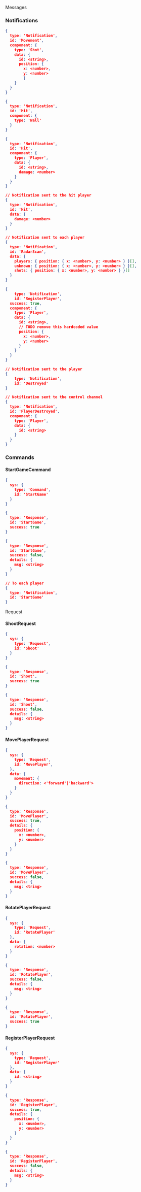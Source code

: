 Messages

### Notifications

```json
{
  type: 'Notification',
  id: 'Movement',
  component: {
    type: 'Shot',
    data: {
      id: <string>,
      position: {
      	x: <number>,
      	y: <number>
    	}
    }
  }
}
```

```json
{
  type: 'Notification',
  id: 'Hit',
  component: {
    type: 'Wall'
  }
}
```

```json
{
  type: 'Notification',
  id: 'Hit',
  component: {
    type: 'Player',
    data: {
      id: <string>,
      damage: <number>
    }
  }
}
```

```json
// Notification sent to the hit player
{
  type: 'Notification',
  id: 'Hit',
  data: {
    damage: <number>
  }
}
```

```json
// Notification sent to each player
{
  type: 'Notification',
  id: 'RadarScan',
  data: {
    players: { position: { x: <number>, y: <number> } }[],
    unknown: { position: { x: <number>, y: <number> } }[],
    shots: { position: { x: <number>, y: <number> } }[]
  }
}
```

```json
{
	type: 'Notification',
	id: 'RegisterPlayer',
  success: true,
  component: {
  	type: 'Player',
    data: {
      id: <string>,
      // TODO remove this hardcoded value
      position: {
        x: <number>,
        y: <number>
      }
    }
  }
}
```

```json
// Notification sent to the player
{
	type: 'Notification',
	id: 'Destroyed'
}
```

```json
// Notification sent to the control channel
{
  type: 'Notification',
  id: 'PlayerDestroyed',
  component: {
    type: 'Player',
    data: {
      id: <string>
    }
  }
}
```



### Commands

#### StartGameCommand

```json
{
  sys: {
    type: 'Command',
    id: 'StartGame'
  }
}
```

```json
{
  type: 'Response',
  id: 'StartGame',
  success: true
}
```

```json
{
  type: 'Response',
  id: 'StartGame',
  success: false,
  details: {
    msg: <string>
  }
}
```



```json
// To each player
{
  type: 'Notification',
  id: 'StartGame'
}
```



Request

#### ShootRequest

```json
{
  sys: {
    type: 'Request',
    id: 'Shoot'
  }
}
```

```json
{
  type: 'Response',
  id: 'Shoot',
  success: true
}
```

```json
{
  type: 'Response',
  id: 'Shoot',
  success: false,
  details: {
    msg: <string>
  }
}
```

#### MovePlayerRequest

```json
{
  sys: {
    type: 'Request',
    id: 'MovePlayer',
  },
  data: {
    movement: {
      direction: <'forward'|'backward'>
    }
  }
}
```

```json
{
  type: 'Response',
  id: 'MovePlayer',
  success: true,
  details: {
    position: {
      x: <number>,
      y: <number>
    }
  }
}
```

```json
{
  type: 'Response',
  id: 'MovePlayer',
  success: false,
  details: {
    msg: <tring>
  }
}
```

#### RotatePlayerRequest

```json
{
  sys: {
    type: 'Request',
    id: 'RotatePlayer'
  },
  data: {
    rotation: <number>
  }
}
```

```json
{
  type: 'Response',
  id: 'RotatePlayer',
  success: false,
  details: {
    msg: <tring>
  }
}
```

```json
{
  type: 'Response',
  id: 'RotatePlayer',
  success: true
}
```



#### RegisterPlayerRequest

```json
{
  sys: {
    type: 'Request',
    id: 'RegisterPlayer'
  },
  data: {
    id: <string>
  }
}
```

```json
{
  type: 'Response',
  id: 'RegisterPlayer',
  success: true,
  details: {
    position: {
      x: <number>,
      y: <number>
    }
  }
}
```

```json
{
  type: 'Response',
  id: 'RegisterPlayer',
  success: false,
  details: {
  	msg: <string>
  }
}
```



